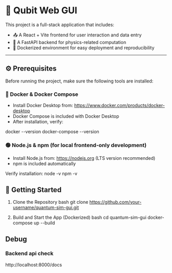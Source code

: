 # 🧪 Qubit Web GUI

This project is a full-stack application that includes:
- 📤 A React + Vite frontend for user interaction and data entry
- 🧠 A FastAPI backend for physics-related computation
- 🐳 Dockerized environment for easy deployment and reproducibility

---

## ⚙️ Prerequisites

Before running the project, make sure the following tools are installed:

### 🐳 Docker & Docker Compose
- Install Docker Desktop from: https://www.docker.com/products/docker-desktop
- Docker Compose is included with Docker Desktop
- After installation, verify:

docker --version
docker-compose --version

### 🟢 Node.js & npm (for local frontend-only development)
- Install Node.js from: https://nodejs.org (LTS version recommended)
- npm is included automatically

Verify installation:
node -v
npm -v

## 🚀 Getting Started
1. Clone the Repository
bash
git clone https://github.com/your-username/quantum-sim-gui.git

2. Build and Start the App (Dockerized)
bash
cd quantum-sim-gui
docker-compose up --build

## Debug
### Backend api check
http://localhost:8000/docs